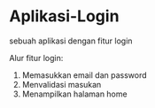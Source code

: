 # Aplikasi-Login
sebuah aplikasi dengan fitur login

Alur fitur login:
1. Memasukkan email dan password
2. Menvalidasi masukan
3. Menampilkan halaman home
